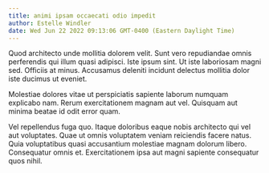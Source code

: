 ```yaml
---
title: animi ipsam occaecati odio impedit
author: Estelle Windler
date: Wed Jun 22 2022 09:13:06 GMT-0400 (Eastern Daylight Time)
---
```

Quod architecto unde mollitia dolorem velit. Sunt vero repudiandae omnis perferendis qui illum quasi adipisci. Iste ipsum sint. Ut iste laboriosam magni sed. Officiis at minus. Accusamus deleniti incidunt delectus mollitia dolor iste ducimus ut eveniet.

 Molestiae dolores vitae ut perspiciatis sapiente laborum numquam explicabo nam. Rerum exercitationem magnam aut vel. Quisquam aut minima beatae id odit error quam.

 Vel repellendus fuga quo. Itaque doloribus eaque nobis architecto qui vel aut voluptates. Quae ut omnis voluptatem veniam reiciendis facere natus. Quia voluptatibus quasi accusantium molestiae magnam dolorum libero. Consequatur omnis et. Exercitationem ipsa aut magni sapiente consequatur quos nihil.